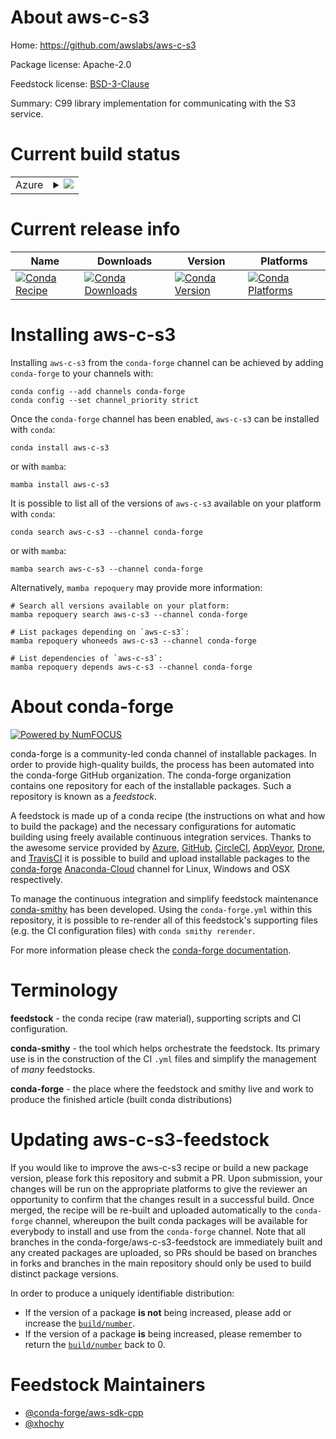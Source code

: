About aws-c-s3
==============

Home: https://github.com/awslabs/aws-c-s3

Package license: Apache-2.0

Feedstock license: [BSD-3-Clause](https://github.com/conda-forge/aws-c-s3-feedstock/blob/main/LICENSE.txt)

Summary: C99 library implementation for communicating with the S3 service.

Current build status
====================


<table>
    
  <tr>
    <td>Azure</td>
    <td>
      <details>
        <summary>
          <a href="https://dev.azure.com/conda-forge/feedstock-builds/_build/latest?definitionId=13043&branchName=main">
            <img src="https://dev.azure.com/conda-forge/feedstock-builds/_apis/build/status/aws-c-s3-feedstock?branchName=main">
          </a>
        </summary>
        <table>
          <thead><tr><th>Variant</th><th>Status</th></tr></thead>
          <tbody><tr>
              <td>linux_64_openssl1.1.1</td>
              <td>
                <a href="https://dev.azure.com/conda-forge/feedstock-builds/_build/latest?definitionId=13043&branchName=main">
                  <img src="https://dev.azure.com/conda-forge/feedstock-builds/_apis/build/status/aws-c-s3-feedstock?branchName=main&jobName=linux&configuration=linux_64_openssl1.1.1" alt="variant">
                </a>
              </td>
            </tr><tr>
              <td>linux_64_openssl3</td>
              <td>
                <a href="https://dev.azure.com/conda-forge/feedstock-builds/_build/latest?definitionId=13043&branchName=main">
                  <img src="https://dev.azure.com/conda-forge/feedstock-builds/_apis/build/status/aws-c-s3-feedstock?branchName=main&jobName=linux&configuration=linux_64_openssl3" alt="variant">
                </a>
              </td>
            </tr><tr>
              <td>linux_aarch64_openssl1.1.1</td>
              <td>
                <a href="https://dev.azure.com/conda-forge/feedstock-builds/_build/latest?definitionId=13043&branchName=main">
                  <img src="https://dev.azure.com/conda-forge/feedstock-builds/_apis/build/status/aws-c-s3-feedstock?branchName=main&jobName=linux&configuration=linux_aarch64_openssl1.1.1" alt="variant">
                </a>
              </td>
            </tr><tr>
              <td>linux_aarch64_openssl3</td>
              <td>
                <a href="https://dev.azure.com/conda-forge/feedstock-builds/_build/latest?definitionId=13043&branchName=main">
                  <img src="https://dev.azure.com/conda-forge/feedstock-builds/_apis/build/status/aws-c-s3-feedstock?branchName=main&jobName=linux&configuration=linux_aarch64_openssl3" alt="variant">
                </a>
              </td>
            </tr><tr>
              <td>linux_ppc64le_openssl1.1.1</td>
              <td>
                <a href="https://dev.azure.com/conda-forge/feedstock-builds/_build/latest?definitionId=13043&branchName=main">
                  <img src="https://dev.azure.com/conda-forge/feedstock-builds/_apis/build/status/aws-c-s3-feedstock?branchName=main&jobName=linux&configuration=linux_ppc64le_openssl1.1.1" alt="variant">
                </a>
              </td>
            </tr><tr>
              <td>linux_ppc64le_openssl3</td>
              <td>
                <a href="https://dev.azure.com/conda-forge/feedstock-builds/_build/latest?definitionId=13043&branchName=main">
                  <img src="https://dev.azure.com/conda-forge/feedstock-builds/_apis/build/status/aws-c-s3-feedstock?branchName=main&jobName=linux&configuration=linux_ppc64le_openssl3" alt="variant">
                </a>
              </td>
            </tr><tr>
              <td>osx_64</td>
              <td>
                <a href="https://dev.azure.com/conda-forge/feedstock-builds/_build/latest?definitionId=13043&branchName=main">
                  <img src="https://dev.azure.com/conda-forge/feedstock-builds/_apis/build/status/aws-c-s3-feedstock?branchName=main&jobName=osx&configuration=osx_64_" alt="variant">
                </a>
              </td>
            </tr><tr>
              <td>osx_arm64</td>
              <td>
                <a href="https://dev.azure.com/conda-forge/feedstock-builds/_build/latest?definitionId=13043&branchName=main">
                  <img src="https://dev.azure.com/conda-forge/feedstock-builds/_apis/build/status/aws-c-s3-feedstock?branchName=main&jobName=osx&configuration=osx_arm64_" alt="variant">
                </a>
              </td>
            </tr><tr>
              <td>win_64</td>
              <td>
                <a href="https://dev.azure.com/conda-forge/feedstock-builds/_build/latest?definitionId=13043&branchName=main">
                  <img src="https://dev.azure.com/conda-forge/feedstock-builds/_apis/build/status/aws-c-s3-feedstock?branchName=main&jobName=win&configuration=win_64_" alt="variant">
                </a>
              </td>
            </tr>
          </tbody>
        </table>
      </details>
    </td>
  </tr>
</table>

Current release info
====================

| Name | Downloads | Version | Platforms |
| --- | --- | --- | --- |
| [![Conda Recipe](https://img.shields.io/badge/recipe-aws--c--s3-green.svg)](https://anaconda.org/conda-forge/aws-c-s3) | [![Conda Downloads](https://img.shields.io/conda/dn/conda-forge/aws-c-s3.svg)](https://anaconda.org/conda-forge/aws-c-s3) | [![Conda Version](https://img.shields.io/conda/vn/conda-forge/aws-c-s3.svg)](https://anaconda.org/conda-forge/aws-c-s3) | [![Conda Platforms](https://img.shields.io/conda/pn/conda-forge/aws-c-s3.svg)](https://anaconda.org/conda-forge/aws-c-s3) |

Installing aws-c-s3
===================

Installing `aws-c-s3` from the `conda-forge` channel can be achieved by adding `conda-forge` to your channels with:

```
conda config --add channels conda-forge
conda config --set channel_priority strict
```

Once the `conda-forge` channel has been enabled, `aws-c-s3` can be installed with `conda`:

```
conda install aws-c-s3
```

or with `mamba`:

```
mamba install aws-c-s3
```

It is possible to list all of the versions of `aws-c-s3` available on your platform with `conda`:

```
conda search aws-c-s3 --channel conda-forge
```

or with `mamba`:

```
mamba search aws-c-s3 --channel conda-forge
```

Alternatively, `mamba repoquery` may provide more information:

```
# Search all versions available on your platform:
mamba repoquery search aws-c-s3 --channel conda-forge

# List packages depending on `aws-c-s3`:
mamba repoquery whoneeds aws-c-s3 --channel conda-forge

# List dependencies of `aws-c-s3`:
mamba repoquery depends aws-c-s3 --channel conda-forge
```


About conda-forge
=================

[![Powered by
NumFOCUS](https://img.shields.io/badge/powered%20by-NumFOCUS-orange.svg?style=flat&colorA=E1523D&colorB=007D8A)](https://numfocus.org)

conda-forge is a community-led conda channel of installable packages.
In order to provide high-quality builds, the process has been automated into the
conda-forge GitHub organization. The conda-forge organization contains one repository
for each of the installable packages. Such a repository is known as a *feedstock*.

A feedstock is made up of a conda recipe (the instructions on what and how to build
the package) and the necessary configurations for automatic building using freely
available continuous integration services. Thanks to the awesome service provided by
[Azure](https://azure.microsoft.com/en-us/services/devops/), [GitHub](https://github.com/),
[CircleCI](https://circleci.com/), [AppVeyor](https://www.appveyor.com/),
[Drone](https://cloud.drone.io/welcome), and [TravisCI](https://travis-ci.com/)
it is possible to build and upload installable packages to the
[conda-forge](https://anaconda.org/conda-forge) [Anaconda-Cloud](https://anaconda.org/)
channel for Linux, Windows and OSX respectively.

To manage the continuous integration and simplify feedstock maintenance
[conda-smithy](https://github.com/conda-forge/conda-smithy) has been developed.
Using the ``conda-forge.yml`` within this repository, it is possible to re-render all of
this feedstock's supporting files (e.g. the CI configuration files) with ``conda smithy rerender``.

For more information please check the [conda-forge documentation](https://conda-forge.org/docs/).

Terminology
===========

**feedstock** - the conda recipe (raw material), supporting scripts and CI configuration.

**conda-smithy** - the tool which helps orchestrate the feedstock.
                   Its primary use is in the construction of the CI ``.yml`` files
                   and simplify the management of *many* feedstocks.

**conda-forge** - the place where the feedstock and smithy live and work to
                  produce the finished article (built conda distributions)


Updating aws-c-s3-feedstock
===========================

If you would like to improve the aws-c-s3 recipe or build a new
package version, please fork this repository and submit a PR. Upon submission,
your changes will be run on the appropriate platforms to give the reviewer an
opportunity to confirm that the changes result in a successful build. Once
merged, the recipe will be re-built and uploaded automatically to the
`conda-forge` channel, whereupon the built conda packages will be available for
everybody to install and use from the `conda-forge` channel.
Note that all branches in the conda-forge/aws-c-s3-feedstock are
immediately built and any created packages are uploaded, so PRs should be based
on branches in forks and branches in the main repository should only be used to
build distinct package versions.

In order to produce a uniquely identifiable distribution:
 * If the version of a package **is not** being increased, please add or increase
   the [``build/number``](https://docs.conda.io/projects/conda-build/en/latest/resources/define-metadata.html#build-number-and-string).
 * If the version of a package **is** being increased, please remember to return
   the [``build/number``](https://docs.conda.io/projects/conda-build/en/latest/resources/define-metadata.html#build-number-and-string)
   back to 0.

Feedstock Maintainers
=====================

* [@conda-forge/aws-sdk-cpp](https://github.com/conda-forge/aws-sdk-cpp/)
* [@xhochy](https://github.com/xhochy/)

